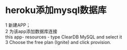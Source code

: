 # heroku添加mysql数据库
1 新建APP；  
2 为该app添加数据库连接  
this app- resources - 
type ClearDB MySQL and select it  
3 Choose the free plan (Ignite) and click provision.   
